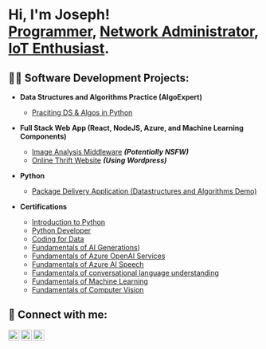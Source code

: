 <h1>Hi, I'm Joseph! <br/><a href="https://github.com/Darynjoseph">Programmer</a>, <a href="https://github.com/Darynjoseph">Network Administrator</a>, <a href="https://github.com/Darynjoseph"> IoT Enthusiast</a>.

<h2>👨‍💻 Software Development Projects:</h2>

- <b>Data Structures and Algorithms Practice (AlgoExpert)</b>
  - [Praciting DS & Algos in Python](https://github.com/Darynjoseph/Algorithms)
- <b>Full Stack Web App (React, NodeJS, Azure, and Machine Learning Components)</b>
  - [Image Analysis Middleware](https://github.com/Darynjoseph/Image-Analysis-Middleware) <b><i>(Potentially NSFW)</b></i>
  - [Online Thrift Website](http://worldtradeflow.unaux.com/?i=) <b><i>(Using Wordpress)</b></i>
- <b>Python</b>
  - [Package Delivery Application (Datastructures and Algorithms Demo)](https://github.com/Darynjoseph/Packet-Delivery-Application)
 
- <b>Certifications</b>
  - [Introduction to Python](https://www.sololearn.com/certificates/CC-YXALZ0IN)
  - [Python Developer](https://www.sololearn.com/certificates/CC-DQQQIU2E)
  - [Coding for Data](https://www.sololearn.com/certificates/CC-PENVPPB8)
  - [Fundamentals of AI Generations](https://learn.microsoft.com/api/achievements/share/en-us/JosephDaryn-8524/VKAX8CVM?sharingId=5BE421FCA2BCE79C))
  - [Fundamentals of Azure OpenAI Services](https://learn.microsoft.com/api/achievements/share/en-us/JosephDaryn-8524/FZH9LEMX?sharingId=5BE421FCA2BCE79C)
  - [Fundamentals of Azure AI Speech](https://learn.microsoft.com/api/achievements/share/en-us/JosephDaryn-8524/CW5JP6S9?sharingId=5BE421FCA2BCE79C)
  - [Fundamentals of conversational language understanding](https://learn.microsoft.com/api/achievements/share/en-us/JosephDaryn-8524/3X65BLTH?sharingId=5BE421FCA2BCE79C)
  - [Fundamentals of Machine Learning](https://learn.microsoft.com/api/achievements/share/en-us/JosephDaryn-8524/8R9GDD9W?sharingId=5BE421FCA2BCE79C)
  - [Fundamentals of Computer Vision](https://learn.microsoft.com/api/achievements/share/en-us/JosephDaryn-8524/EJ2ANB3P?sharingId=5BE421FCA2BCE79C)
<h2> 🤳 Connect with me:</h2>


[<img align="left" alt="JoshMadakor | Twitter" width="22px" src="https://cdn.jsdelivr.net/npm/simple-icons@v3/icons/twitter.svg" />][twitter]
[<img align="left" alt="JoshMadakor | LinkedIn" width="22px" src="https://cdn.jsdelivr.net/npm/simple-icons@v3/icons/linkedin.svg" />][linkedin]
[<img align="left" alt="JoshMadakor | Instagram" width="22px" src="https://cdn.jsdelivr.net/npm/simple-icons@v3/icons/instagram.svg" />][instagram]

[twitter]: https://twitter.com/Daryn_jayz/

[instagram]: https://www.instagram.com/daryn_jayz/
[linkedin]: https://www.linkedin.com/in/daryn-jay-a26b36254/

<!---
Darynjoseph/Darynjoseph is a ✨ special ✨ repository because its `README.md` (this file) appears on your GitHub profile.
You can click the Preview link to take a look at your changes.
--->
